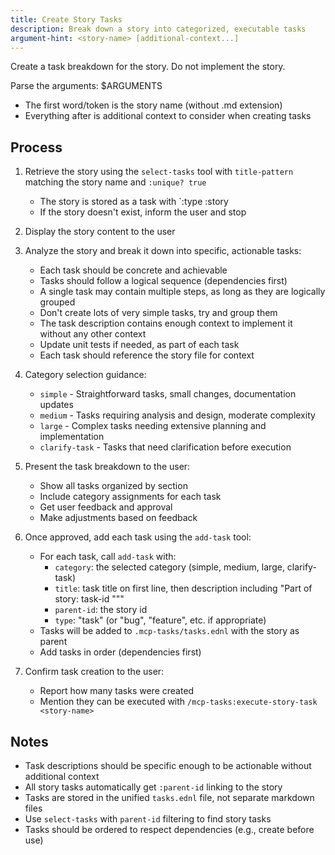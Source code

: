 ```yaml
---
title: Create Story Tasks
description: Break down a story into categorized, executable tasks
argument-hint: <story-name> [additional-context...]
---
```


Create a task breakdown for the story. Do not implement the story.

Parse the arguments: $ARGUMENTS
- The first word/token is the story name (without .md extension)
- Everything after is additional context to consider when creating tasks

## Process

1. Retrieve the story using the `select-tasks` tool with `title-pattern`
   matching the story name and `:unique? true`
   - The story is stored as a task with `:type :story
   - If the story doesn't exist, inform the user and stop

2. Display the story content to the user

3. Analyze the story and break it down into specific, actionable tasks:
   - Each task should be concrete and achievable
   - Tasks should follow a logical sequence (dependencies first)
   - A single task may contain multiple steps, as long as they are
     logically grouped
   - Don't create lots of very simple tasks, try and group them
   - The task description contains enough context to implement it without
     any other context
   - Update unit tests if needed, as part of each task
   - Each task should reference the story file for context

4. Category selection guidance:
   - `simple` - Straightforward tasks, small changes, documentation updates
   - `medium` - Tasks requiring analysis and design, moderate complexity
   - `large` - Complex tasks needing extensive planning and implementation
   - `clarify-task` - Tasks that need clarification before execution

5. Present the task breakdown to the user:
   - Show all tasks organized by section
   - Include category assignments for each task
   - Get user feedback and approval
   - Make adjustments based on feedback

6. Once approved, add each task using the `add-task` tool:
   - For each task, call `add-task` with:
     - `category`: the selected category (simple, medium, large, clarify-task)
     - `title`: task title on first line, then description including
       "Part of story: task-id <story-id> \"<story-title>\""
     - `parent-id`: the story id
     - `type`: "task" (or "bug", "feature", etc. if appropriate)
   - Tasks will be added to `.mcp-tasks/tasks.ednl` with the story as parent
   - Add tasks in order (dependencies first)

7. Confirm task creation to the user:
   - Report how many tasks were created
   - Mention they can be executed with `/mcp-tasks:execute-story-task <story-name>`

## Notes

- Task descriptions should be specific enough to be actionable without additional context
- All story tasks automatically get `:parent-id` linking to the story
- Tasks are stored in the unified `tasks.ednl` file, not separate markdown files
- Use `select-tasks` with `parent-id` filtering to find story tasks
- Tasks should be ordered to respect dependencies (e.g., create before use)

